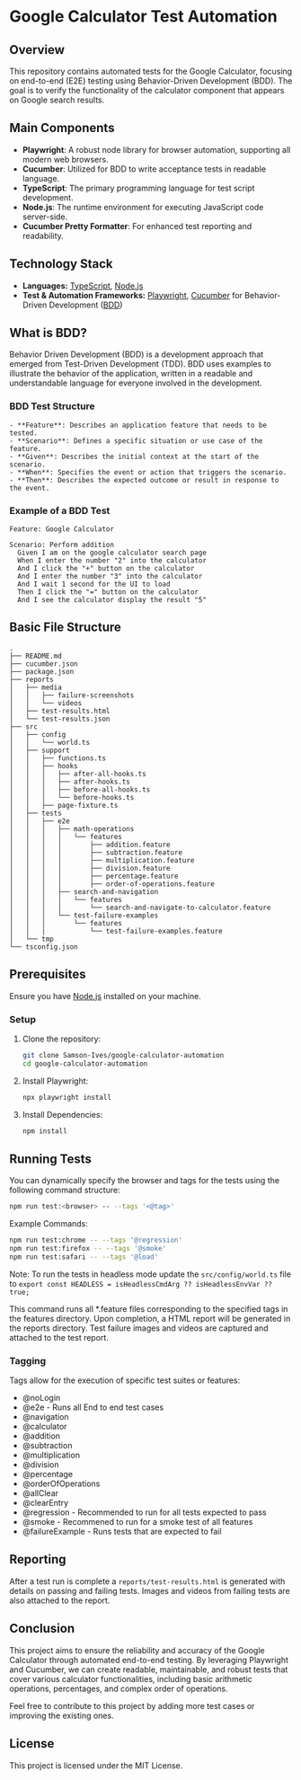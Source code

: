 # Google Calculator Test Automation

## Overview

This repository contains automated tests for the Google Calculator, focusing on end-to-end (E2E) testing using Behavior-Driven Development (BDD). The goal is to verify the functionality of the calculator component that appears on Google search results.

## Main Components

- **Playwright**: A robust node library for browser automation, supporting all modern web browsers.
- **Cucumber**: Utilized for BDD to write acceptance tests in readable language.
- **TypeScript**: The primary programming language for test script development.
- **Node.js**: The runtime environment for executing JavaScript code server-side.
- **Cucumber Pretty Formatter**: For enhanced test reporting and readability.

## Technology Stack

- **Languages:** [TypeScript](https://www.typescriptlang.org/), [Node.js](https://nodejs.org/)
- **Test & Automation Frameworks:** [Playwright](https://playwright.dev/), [Cucumber](https://cucumber.io/docs/cucumber/) for Behavior-Driven Development ([BDD](https://cucumber.io/docs/bdd/))

## What is BDD?

Behavior Driven Development (BDD) is a development approach that emerged from Test-Driven Development (TDD). BDD uses examples to illustrate the behavior of the application, written in a readable and understandable language for everyone involved in the development.

### BDD Test Structure
```gherkin
- **Feature**: Describes an application feature that needs to be tested.
- **Scenario**: Defines a specific situation or use case of the feature.
- **Given**: Describes the initial context at the start of the scenario.
- **When**: Specifies the event or action that triggers the scenario.
- **Then**: Describes the expected outcome or result in response to the event.
```

### Example of a BDD Test
```gherkin
Feature: Google Calculator

Scenario: Perform addition
  Given I am on the google calculator search page
  When I enter the number "2" into the calculator
  And I click the "+" button on the calculator
  And I enter the number "3" into the calculator
  And I wait 1 second for the UI to load
  Then I click the "=" button on the calculator
  And I see the calculator display the result "5"
```

## Basic File Structure

```
.
├── README.md
├── cucumber.json
├── package.json
├── reports
│   ├── media
│   │   ├── failure-screenshots
│   │   └── videos
│   ├── test-results.html
│   └── test-results.json
├── src
│   ├── config
│   │   └── world.ts
│   ├── support
│   │   ├── functions.ts
│   │   ├── hooks
│   │   │   ├── after-all-hooks.ts
│   │   │   ├── after-hooks.ts
│   │   │   ├── before-all-hooks.ts
│   │   │   └── before-hooks.ts
│   │   ├── page-fixture.ts
│   ├── tests
│   │   ├── e2e
│   │   │   ├── math-operations
│   │   │   │   └── features
│   │   │   │       ├── addition.feature
│   │   │   │       ├── subtraction.feature
│   │   │   │       ├── multiplication.feature
│   │   │   │       ├── division.feature
│   │   │   │       ├── percentage.feature
│   │   │   │       ├── order-of-operations.feature
│   │   │   ├── search-and-navigation
│   │   │   │   └── features
│   │   │   │       └── search-and-navigate-to-calculator.feature
│   │   │   └── test-failure-examples
│   │   │       └── features
│   │   │           └── test-failure-examples.feature
│   └── tmp
└── tsconfig.json
```

## Prerequisites

Ensure you have [Node.js](https://nodejs.org/en/) installed on your machine.

### Setup

1. Clone the repository:
    ```sh
    git clone Samson-Ives/google-calculator-automation
    cd google-calculator-automation
    ```

2. Install Playwright:
    ```sh
    npx playwright install
    ```

3. Install Dependencies:
    ```sh
    npm install
    ```

## Running Tests

You can dynamically specify the browser and tags for the tests using the following command structure:

```sh
npm run test:<browser> -- --tags '<@tag>'
```

Example Commands:

```sh
npm run test:chrome -- --tags '@regression'
npm run test:firefox -- --tags '@smoke'
npm run test:safari -- --tags '@load'
```
Note: To run the tests in headless mode update the `src/config/world.ts` file to `export const HEADLESS = isHeadlessCmdArg ?? isHeadlessEnvVar ?? true;`


This command runs all *.feature files corresponding to the specified tags in the features directory. Upon completion, a HTML report will be generated in the reports directory. Test failure images and videos are captured and attached to the test report.

### Tagging

Tags allow for the execution of specific test suites or features:

- @noLogin
- @e2e - Runs all End to end test cases
- @navigation
- @calculator
- @addition
- @subtraction
- @multiplication
- @division
- @percentage
- @orderOfOperations
- @allClear
- @clearEntry
- @regression - Recommended to run for all tests expected to pass
- @smoke - Recommened to run for a smoke test of all features
- @failureExample - Runs tests that are expected to fail

## Reporting
After a test run is complete a `reports/test-results.html` is generated with details on passing and failing tests. Images and videos from failing tests are also attached to the report.

## Conclusion

This project aims to ensure the reliability and accuracy of the Google Calculator through automated end-to-end testing. By leveraging Playwright and Cucumber, we can create readable, maintainable, and robust tests that cover various calculator functionalities, including basic arithmetic operations, percentages, and complex order of operations.

Feel free to contribute to this project by adding more test cases or improving the existing ones.

## License

This project is licensed under the MIT License.